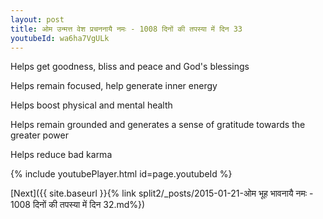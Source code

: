 ```yaml
---
layout: post
title: ओम उन्मत्त वेश प्रचननायै नमः - 1008 दिनों की तपस्या में दिन 33
youtubeId: wa6ha7VgULk
---
```

 
 
Helps get goodness, bliss and peace and God's blessings
 
Helps remain focused, help generate inner energy 
 
Helps boost physical and mental health 
 
Helps remain grounded and generates a sense of gratitude towards the greater power 
 
Helps reduce bad karma
 
 
 
 


{% include youtubePlayer.html id=page.youtubeId %}
 
[Next]({{ site.baseurl }}{% link  split2/_posts/2015-01-21-ओम भूह भावनायै नमः - 1008 दिनों की तपस्या में दिन 32.md%})
 
